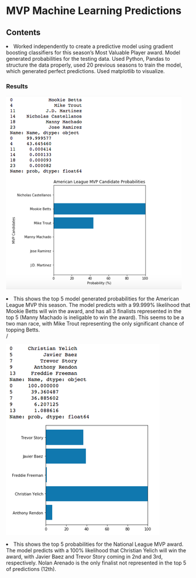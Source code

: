 # MVP Machine Learning Predictions

<h2>Contents</h2>
<li>Worked independently to create a predictive model using gradient boosting classifiers for this season’s Most Valuable Player award. Model generated probabilities for the testing data. Used Python, Pandas to structure the data properly, used 20 previous seasons to train the model, which generated perfect predictions. Used matplotlib to visualize.</li>

<h3>Results</h3>

![alt text](https://github.com/kjordan18/kjordan18.github.io/blob/master/MVP%20Machine%20Learning%20Predictions/Screen%20Shot%202018-11-12%20at%202.17.04%20PM.png "AL MVP Predictions")

<li>This shows the top 5 model generated probabilities for the American League MVP this season. The model predicts with a 99.999% likelihood that Mookie Betts will win the award, and has all 3 finalists represented in the top 5 (Manny Machado is ineligable to win the award). This seems to be a two man race, with Mike Trout representing the only significant chance of topping Betts. </li>/

![alt text](https://github.com/kjordan18/kjordan18.github.io/blob/master/MVP%20Machine%20Learning%20Predictions/Screen%20Shot%202018-11-07%20at%209.53.13%20AM.png "NL MVP Predictions")

<li>This shows the top 5 probabilities for the National League MVP award. The model predicts with a 100% likelihood that Christian Yelich will win the award, with Javier Baez and Trevor Story coming in 2nd and 3rd, respectively. Nolan Arenado is the only finalist not represented in the top 5 of predictions (12th). </li>
